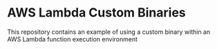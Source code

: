 # AWS Lambda Custom Binaries

This repository contains an example of using a custom binary within an AWS Lambda function execution environment


